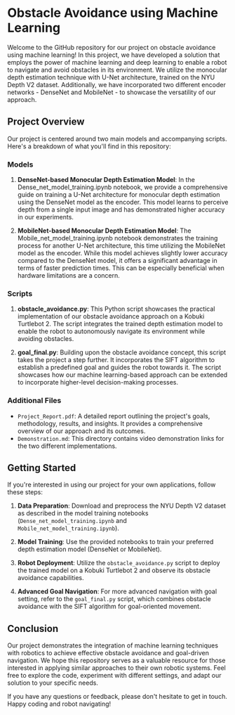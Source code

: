 # Obstacle Avoidance using Machine Learning

Welcome to the GitHub repository for our project on obstacle avoidance using machine learning! In this project, we have developed a solution that employs the power of machine learning and deep learning to enable a robot to navigate and avoid obstacles in its environment. We utilize the monocular depth estimation technique with U-Net architecture, trained on the NYU Depth V2 dataset. Additionally, we have incorporated two different encoder networks - DenseNet and MobileNet - to showcase the versatility of our approach.

## Project Overview

Our project is centered around two main models and accompanying scripts. Here's a breakdown of what you'll find in this repository:

### Models

1. **DenseNet-based Monocular Depth Estimation Model**: In the Dense_net_model_training.ipynb notebook, we provide a comprehensive guide on training a U-Net architecture for monocular depth estimation using the DenseNet model as the encoder. This model learns to perceive depth from a single input image and has demonstrated higher accuracy in our experiments.

2. **MobileNet-based Monocular Depth Estimation Model**: The Mobile_net_model_training.ipynb notebook demonstrates the training process for another U-Net architecture, this time utilizing the MobileNet model as the encoder. While this model achieves slightly lower accuracy compared to the DenseNet model, it offers a significant advantage in terms of faster prediction times. This can be especially beneficial when hardware limitations are a concern.

### Scripts

1. **obstacle_avoidance.py**: This Python script showcases the practical implementation of our obstacle avoidance approach on a Kobuki Turtlebot 2. The script integrates the trained depth estimation model to enable the robot to autonomously navigate its environment while avoiding obstacles.

2. **goal_final.py**: Building upon the obstacle avoidance concept, this script takes the project a step further. It incorporates the SIFT algorithm to establish a predefined goal and guides the robot towards it. The script showcases how our machine learning-based approach can be extended to incorporate higher-level decision-making processes.

### Additional Files

- `Project_Report.pdf`: A detailed report outlining the project's goals, methodology, results, and insights. It provides a comprehensive overview of our approach and its outcomes.
- `Demonstration.md`: This directory contains video demonstration links for the two different implementations.

## Getting Started

If you're interested in using our project for your own applications, follow these steps:

1. **Data Preparation**: Download and preprocess the NYU Depth V2 dataset as described in the model training notebooks (`Dense_net_model_training.ipynb` and `Mobile_net_model_training.ipynb`).

2. **Model Training**: Use the provided notebooks to train your preferred depth estimation model (DenseNet or MobileNet).

3. **Robot Deployment**: Utilize the `obstacle_avoidance.py` script to deploy the trained model on a Kobuki Turtlebot 2 and observe its obstacle avoidance capabilities.

4. **Advanced Goal Navigation**: For more advanced navigation with goal setting, refer to the `goal_final.py` script, which combines obstacle avoidance with the SIFT algorithm for goal-oriented movement.

## Conclusion

Our project demonstrates the integration of machine learning techniques with robotics to achieve effective obstacle avoidance and goal-driven navigation. We hope this repository serves as a valuable resource for those interested in applying similar approaches to their own robotic systems. Feel free to explore the code, experiment with different settings, and adapt our solution to your specific needs.

If you have any questions or feedback, please don't hesitate to get in touch. Happy coding and robot navigating!
